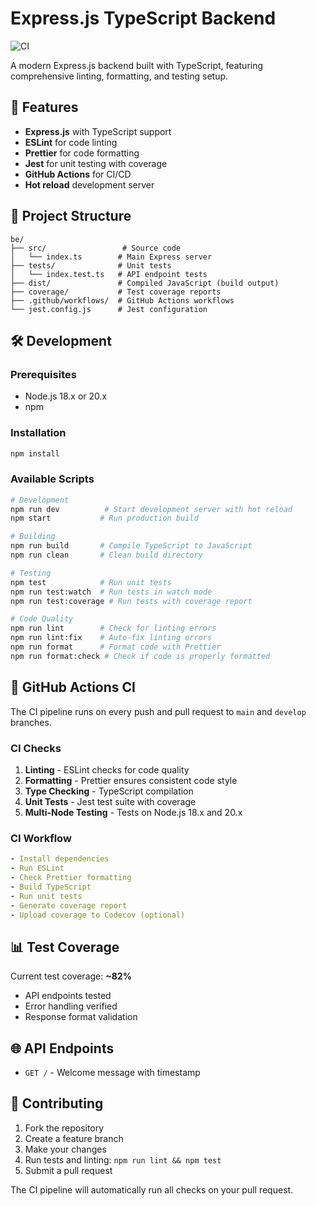 # Express.js TypeScript Backend

![CI](https://github.com/username/repo/workflows/CI/badge.svg)

A modern Express.js backend built with TypeScript, featuring comprehensive linting, formatting, and testing setup.

## 🚀 Features

- **Express.js** with TypeScript support
- **ESLint** for code linting
- **Prettier** for code formatting
- **Jest** for unit testing with coverage
- **GitHub Actions** for CI/CD
- **Hot reload** development server

## 📁 Project Structure

```
be/
├── src/                 # Source code
│   └── index.ts        # Main Express server
├── tests/              # Unit tests
│   └── index.test.ts   # API endpoint tests
├── dist/               # Compiled JavaScript (build output)
├── coverage/           # Test coverage reports
├── .github/workflows/  # GitHub Actions workflows
└── jest.config.js      # Jest configuration
```

## 🛠️ Development

### Prerequisites

- Node.js 18.x or 20.x
- npm

### Installation

```bash
npm install
```

### Available Scripts

```bash
# Development
npm run dev          # Start development server with hot reload
npm start           # Run production build

# Building
npm run build       # Compile TypeScript to JavaScript
npm run clean       # Clean build directory

# Testing
npm test            # Run unit tests
npm run test:watch  # Run tests in watch mode
npm run test:coverage # Run tests with coverage report

# Code Quality
npm run lint        # Check for linting errors
npm run lint:fix    # Auto-fix linting errors
npm run format      # Format code with Prettier
npm run format:check # Check if code is properly formatted
```

## 🔧 GitHub Actions CI

The CI pipeline runs on every push and pull request to `main` and `develop` branches.

### CI Checks

1. **Linting** - ESLint checks for code quality
2. **Formatting** - Prettier ensures consistent code style
3. **Type Checking** - TypeScript compilation
4. **Unit Tests** - Jest test suite with coverage
5. **Multi-Node Testing** - Tests on Node.js 18.x and 20.x

### CI Workflow

```yaml
- Install dependencies
- Run ESLint
- Check Prettier formatting
- Build TypeScript
- Run unit tests
- Generate coverage report
- Upload coverage to Codecov (optional)
```

## 📊 Test Coverage

Current test coverage: **~82%**

- API endpoints tested
- Error handling verified  
- Response format validation

## 🌐 API Endpoints

- `GET /` - Welcome message with timestamp

## 🤝 Contributing

1. Fork the repository
2. Create a feature branch
3. Make your changes
4. Run tests and linting: `npm run lint && npm test`
5. Submit a pull request

The CI pipeline will automatically run all checks on your pull request.
